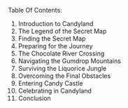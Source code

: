 Table Of Contents:

1. Introduction to Candyland
2. The Legend of the Secret Map
3. Finding the Secret Map
4. Preparing for the Journey
5. The Chocolate River Crossing
6. Navigating the Gumdrop Mountains
7. Surviving the Liquorice Jungle
8. Overcoming the Final Obstacles
9. Entering Candy Castle
10. Celebrating in Candyland
11. Conclusion